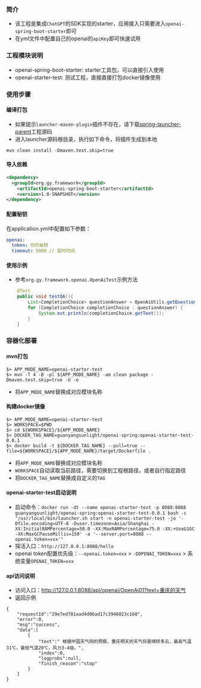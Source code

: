 ### 简介
- 该工程是集成`ChatGPT`的SDK实现的starter，应用接入只需要进入`openai-spring-boot-starter`即可
- 在yml文件中配置自己的openai的`apiKey`即可快速试用

### 工程模块说明
- openai-spring-boot-starter: starter工具包，可以直接引入使用
- openai-starter-test: 测试工程，直接直接打包docker镜像使用

### 使用步骤
#### 编译打包
- 如果提示`launcher-maven-plugin`插件不存在，请下载[spring-launcher-parent](https://github.com/guanyang/spring-launcher-parent)工程源码
- 进入launcher源码根目录，执行如下命令，将插件生成到本地
```
mvn clean install -Dmaven.test.skip=true
```

#### 导入依赖

```xml
<dependency>
  <groupId>org.gy.framework</groupId>
    <artifactId>openai-spring-boot-starter</artifactId>
    <version>1.0-SNAPSHOT</version>
</dependency>
```

#### 配置秘钥

在application.yml中配置如下参数：

```yml
openai:
  token: 你的秘钥
  timeout: 5000 // 超时时间
```
#### 使用示例
- 参考`org.gy.framework.openai.OpenAiTest`示例方法
```java
    @Test
    public void testQA(){
        List<CompletionChoice> questionAnswer = OpenAiUtils.getQuestionAnswer("重庆今天的天气怎么样？");
        for (CompletionChoice completionChoice : questionAnswer) {
            System.out.println(completionChoice.getText());
        }
    }
```
### 容器化部署
#### mvn打包
```shell
$> APP_MODE_NAME=openai-starter-test
$> mvn -T 4 -B -pl ${APP_MODE_NAME} -am clean package -Dmaven.test.skip=true -U -e
```
- 将`APP_MODE_NAME`替换成对应模块名称

#### 构建docker镜像
```shell
$> APP_MODE_NAME=openai-starter-test
$> WORKSPACE=$PWD
$> cd ${WORKSPACE}/${APP_MODE_NAME}
$> DOCKER_TAG_NAME=guanyangsunlight/openai-spring:openai-starter-test-0.0.1
$> docker build -t ${DOCKER_TAG_NAME} --pull=true --file=${WORKSPACE}/${APP_MODE_NAME}/target/Dockerfile .
```
- 将`APP_MODE_NAME`替换成对应模块名称
- `WORKSPACE`自动读取当前路径，需要切换到工程根路径，或者自行指定路径
- 将`DOCKER_TAG_NAME`替换成自定义的`TAG`

#### openai-starter-test启动说明
- 启动命令：`docker run -dt --name openai-starter-test -p 8088:8088 guanyangsunlight/openai-spring:openai-starter-test-0.0.1 bash -c "/usr/local/bin/launcher.sh start -n openai-starter-test -jo '-Dfile.encoding=UTF-8 -Duser.timezone=Asia/Shanghai -XX:InitialRAMPercentage=50.0 -XX:MaxRAMPercentage=75.0 -XX:+UseG1GC -XX:MaxGCPauseMillis=150' -a '--server.port=8088 --openai.token=xxx'"`
- 探活入口：`http://127.0.0.1:8088/hello`
- openai token配置优先级：`--openai.token=xxx` > `-DOPENAI_TOKEN=xxx` > 系统变量`OPENAI_TOKEN=xxx`

#### api访问说明
- 访问入口：http://127.0.0.1:8088/api/openai/OpenAi01?text=重庆的天气
- 返回示例
```
{
    "requestId":"29e7ed781aad4d06ad17c3946023c160",
    "error":0,
    "msg":"success",
    "data":[
        {
            "text":" 根据中国天气网的预报，重庆明天的天气将是晴转多云，最高气温31℃，最低气温20℃，风力3-4级。",
            "index":0,
            "logprobs":null,
            "finish_reason":"stop"
        }
    ]
}
```
